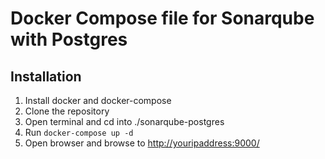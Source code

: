 # Docker Compose file for Sonarqube with Postgres

## Installation

1. Install docker and docker-compose
1. Clone the repository
1. Open terminal and cd into ./sonarqube-postgres
1. Run `docker-compose up -d`
1. Open browser and browse to <http://youripaddress:9000/>
